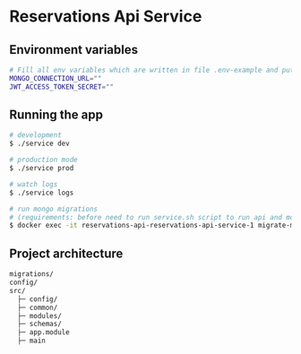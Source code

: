 # Reservations Api Service

## Environment variables

```bash
# Fill all env variables which are written in file .env-example and put them in file .env
MONGO_CONNECTION_URL=""
JWT_ACCESS_TOKEN_SECRET=""
```

## Running the app

```bash
# development
$ ./service dev

# production mode
$ ./service prod

# watch logs
$ ./service logs

# run mongo migrations
# (requirements: before need to run service.sh script to run api and mongo)
$ docker exec -it reservations-api-reservations-api-service-1 migrate-mongo up
```

## Project architecture

```bash
migrations/
config/
src/
  ├─ config/
  ├─ common/
  ├─ modules/
  ├─ schemas/
  ├─ app.module
  ├─ main
```
